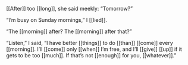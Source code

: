 [[After]] too [[long]], she said meekly: “Tomorrow?”

“I’m busy on Sunday mornings,” I [[lied]].

“The [[morning]] after? The [[morning]] after that?”

“Listen,” I said, “I have better [[things]] to do [[than]] [[come]] every [[morning]]. I’ll [[come]] only [[when]] I’m free, and I’ll [[give]] [[up]] if it gets to be too [[much]]. If that’s not [[enough]] for you, [[whatever]].”